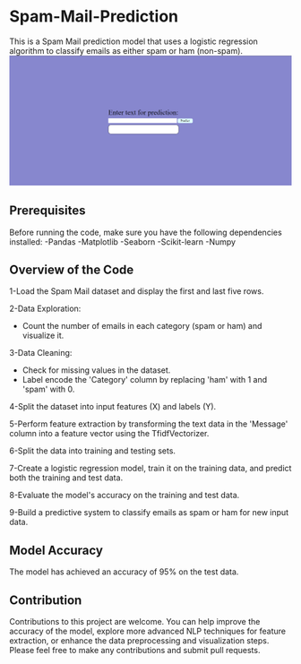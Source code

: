 # Spam-Mail-Prediction
This is a Spam Mail prediction model that uses a logistic regression algorithm to classify emails as either spam or ham (non-spam).
![image about the final project](<Spam Email prediction.png>)
## Prerequisites
Before running the code, make sure you have the following dependencies installed:
-Pandas
-Matplotlib
-Seaborn
-Scikit-learn
-Numpy

## Overview of the Code
1-Load the Spam Mail dataset and display the first and last five rows.

2-Data Exploration:
- Count the number of emails in each category (spam or ham) and visualize it.

3-Data Cleaning:
- Check for missing values in the dataset.
- Label encode the 'Category' column by replacing 'ham' with 1 and 'spam' with 0.

4-Split the dataset into input features (X) and labels (Y).

5-Perform feature extraction by transforming the text data in the 'Message' column into a feature vector using the TfidfVectorizer.

6-Split the data into training and testing sets.

7-Create a logistic regression model, train it on the training data, and predict both the training and test data.

8-Evaluate the model's accuracy on the training and test data.

9-Build a predictive system to classify emails as spam or ham for new input data.


## Model Accuracy
The model has achieved an accuracy of 95% on the test data.


## Contribution
Contributions to this project are welcome. 
You can help improve the accuracy of the model, explore more advanced NLP techniques for feature extraction, or enhance the data preprocessing and visualization steps. 
Please feel free to make any contributions and submit pull requests.

